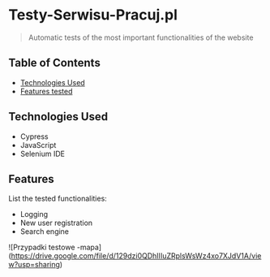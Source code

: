 # Testy-Serwisu-Pracuj.pl
> Automatic tests of the most important functionalities of the website

## Table of Contents
* [Technologies Used](#technologies-used)
* [Features tested](#features)

## Technologies Used
- Cypress
- JavaScript
- Selenium IDE

## Features
List the tested functionalities:
- Logging
- New user registration
- Search engine

![Przypadki testowe -mapa] (https://drive.google.com/file/d/129dzi0QDhIIIuZRplsWsWz4xo7XJdV1A/view?usp=sharing)
